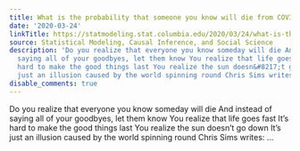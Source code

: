 ```yaml
---
title: What is the probability that someone you know will die from COVID-19 this year?
date: '2020-03-24'
linkTitle: https://statmodeling.stat.columbia.edu/2020/03/24/what-is-the-probability-that-someone-you-know-will-die-from-covid-19/
source: Statistical Modeling, Causal Inference, and Social Science
description: 'Do you realize that everyone you know someday will die And instead of
  saying all of your goodbyes, let them know You realize that life goes fast It&#8217;s
  hard to make the good things last You realize the sun doesn&#8217;t go down It&#8217;s
  just an illusion caused by the world spinning round Chris Sims writes: ...'
disable_comments: true
---
```

Do you realize that everyone you know someday will die And instead of saying all of your goodbyes, let them know You realize that life goes fast It&#8217;s hard to make the good things last You realize the sun doesn&#8217;t go down It&#8217;s just an illusion caused by the world spinning round Chris Sims writes: ...